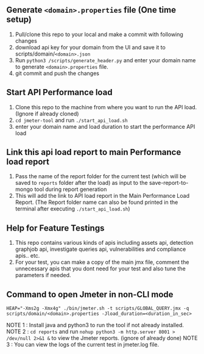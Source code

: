 ## Generate `<domain>.properties` file (One time setup)
1. Pull/clone this repo to your local and make a commit with following changes
2. download api key for your domain from the UI and save it to scripts/domain/`<domain>.json`
3. Run ```python3 /scripts/generate_header.py``` and enter your domain name to generate `<domain>.properties` file.
4. git commit and push the changes

## Start API Performance load
1. Clone this repo to the machine from where you want to run the API load. (Ignore if already cloned)
2. ```cd jmeter-tool``` and run ```./start_api_load.sh```
3. enter your domain name and load duration to start the performance API load

## Link this api load report to main Performance load report
1. Pass the name of the report folder for the current test (which will be saved to `reports` folder after the load) as input to the save-report-to-mongo tool during report generation
2. This will add the link to API load report in the Main Performance Load Report. 
(The Report folder name can also be found printed in the terminal after executing ```./start_api_load.sh```)

## Help for Feature Testings
1. This repo contains various kinds of apis including assets api, detection graphjob api, investigate queries api, vulnerabilities and compliance apis.. etc.
2. For your test, you can make a copy of the main jmx file, comment the unnecessary apis that you dont need for your test and also tune the parameters if needed.

## Command to open Jmeter in non-CLI mode
```
HEAP="-Xms2g -Xmx4g" ./bin/jmeter.sh -t scripts/GLOBAL_QUERY.jmx -q scripts/domain/<domain>.properties -Jload_duration=<duration_in_sec> 
```

NOTE 1 : Install java and python3 to run the tool if not already installed. <br>
NOTE 2 : ```cd reports``` and run ```nohup python3 -m http.server 8001 > /dev/null 2>&1 &``` to view the Jmeter reports. (ignore of already done)
NOTE 3 : You can view the logs of the current test in jmeter.log file.
